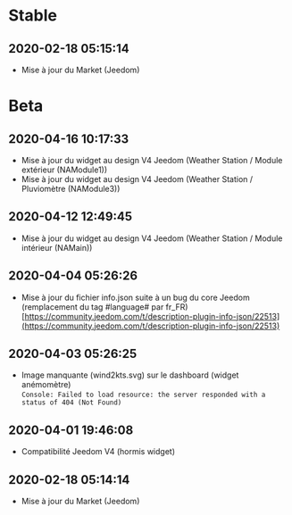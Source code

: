 Stable
=========================

2020-02-18 05:15:14
-------------------

* Mise à jour du Market (Jeedom)

Beta
=========================

2020-04-16 10:17:33
-------------------

* Mise à jour du widget au design V4 Jeedom (Weather Station / Module extérieur (NAModule1))
* Mise à jour du widget au design V4 Jeedom (Weather Station / Pluviomètre (NAModule3))

2020-04-12 12:49:45
-------------------

* Mise à jour du widget au design V4 Jeedom (Weather Station / Module intérieur (NAMain))

2020-04-04 05:26:26
-------------------

* Mise à jour du fichier info.json suite à un bug du core Jeedom (remplacement du tag #language# par fr_FR)  
[https://community.jeedom.com/t/description-plugin-info-json/22513](https://community.jeedom.com/t/description-plugin-info-json/22513)

2020-04-03 05:26:25
-------------------

* Image manquante (wind2kts.svg) sur le dashboard (widget anémomètre)  
`Console: Failed to load resource: the server responded with a status of 404 (Not Found)`

2020-04-01 19:46:08
-------------------

* Compatibilité Jeedom V4 (hormis widget)

2020-02-18 05:14:14
-------------------

* Mise à jour du Market (Jeedom)
